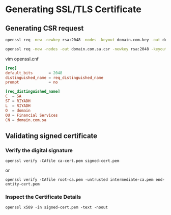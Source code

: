 # Generating SSL/TLS Certificate
## Generating CSR request
```bash
openssl req -new -newkey rsa:2048 -nodes -keyout domain.com.key -out domain.com.csr
```

```sh
openssl req -new -nodes -out domain.com.sa.csr -newkey rsa:2048 -keyout domain.com.sa.key -config openssl.cnf
```


vim openssl.cnf

```cnf
[req]
default_bits       = 2048
distinguished_name = req_distinguished_name
prompt             = no

[req_distinguished_name]
C  = SA
ST = RIYADH
L  = RIYADH
O  = domain
OU = Financial Services
CN = domain.com.sa
```

## Validating signed certificate

### Verify the digital signature
```
openssl verify -CAfile ca-cert.pem signed-cert.pem
```
or 
```
openssl verify -CAfile root-ca.pem -untrusted intermediate-ca.pem end-entity-cert.pem
```

### Inspect the Certificate Details
```
openssl x509 -in signed-cert.pem -text -noout
```




